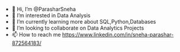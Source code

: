 - 👋 Hi, I’m @ParasharSneha
- 👀 I’m interested in Data Analysis
- 🌱 I’m currently learning more about SQL,Python,Databases
- 💞️ I’m looking to collaborate on Data Analytics Projects
- 📫 How to reach me https://www.linkedin.com/in/sneha-parashar-872564183/

<!---
ParasharSneha/ParasharSneha is a ✨ special ✨ repository because its `README.md` (this file) appears on your GitHub profile.
You can click the Preview link to take a look at your changes.
--->
